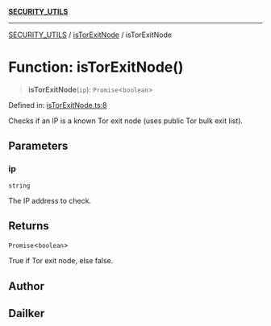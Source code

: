 [**SECURITY_UTILS**](../../README.md)

***

[SECURITY_UTILS](../../README.md) / [isTorExitNode](../README.md) / isTorExitNode

# Function: isTorExitNode()

> **isTorExitNode**(`ip`): `Promise`\<`boolean`\>

Defined in: [isTorExitNode.ts:8](https://github.com/dailker/everyutil-js/blob/7799f3f003cb23f425be3f1c83c38483e2648188/src/security/isTorExitNode.ts#L8)

Checks if an IP is a known Tor exit node (uses public Tor bulk exit list).

## Parameters

### ip

`string`

The IP address to check.

## Returns

`Promise`\<`boolean`\>

True if Tor exit node, else false.

## Author

## Dailker
